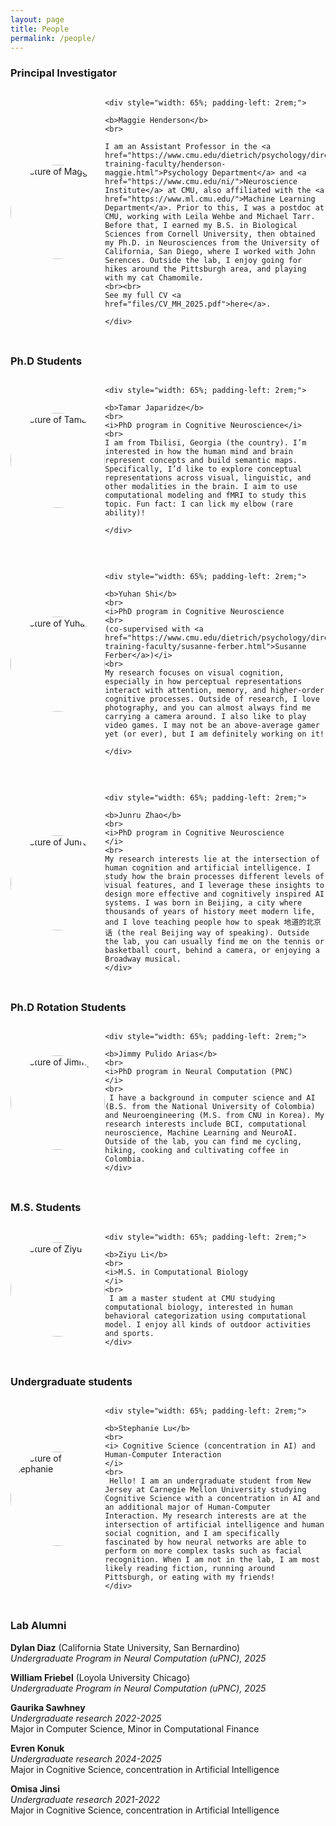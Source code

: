 ```yaml
---
layout: page
title: People
permalink: /people/
---
```


### Principal Investigator


<div style="width: 100%; display: flex; align-items: center; justify-content: space-between; margin-bottom: 2rem;">
	<div style="width: 30%; flex-shrink: 0; aspect-ratio: 1;">
		<img src="images/maggie_henderson.jpeg" alt="Picture of Maggie" style="width: 100%; height: 100%; border-radius: 50%; object-fit: cover; object-position: center;">
	</div>
	
	
	<div style="width: 65%; padding-left: 2rem;">

	<b>Maggie Henderson</b>		
	<br>
		
	I am an Assistant Professor in the <a href="https://www.cmu.edu/dietrich/psychology/directory/core-training-faculty/henderson-maggie.html">Psychology Department</a> and <a href="https://www.cmu.edu/ni/">Neuroscience Institute</a> at CMU, also affiliated with the <a href="https://www.ml.cmu.edu/">Machine Learning Department</a>. Prior to this, I was a postdoc at CMU, working with Leila Wehbe and Michael Tarr. Before that, I earned my B.S. in Biological Sciences from Cornell University, then obtained my Ph.D. in Neurosciences from the University of California, San Diego, where I worked with John Serences. Outside the lab, I enjoy going for hikes around the Pittsburgh area, and playing with my cat Chamomile.
	<br><br>
	See my full CV <a href="files/CV_MH_2025.pdf">here</a>.

	</div>
	
</div>


### Ph.D Students

<div style="width: 100%; display: flex; align-items: center; justify-content: space-between; margin-bottom: 2rem;">
	<div style="width: 30%; flex-shrink: 0; aspect-ratio: 1;">
		<img src="images/tamar.jpg" alt="Picture of Tamar" style="width: 100%; height: 100%; border-radius: 50%; object-fit: cover; object-position: center;">
	</div>
	
	<div style="width: 65%; padding-left: 2rem;">

	<b>Tamar Japaridze</b>
	<br>
	<i>PhD program in Cognitive Neuroscience</i>
	<br>
	I am from Tbilisi, Georgia (the country). I’m interested in how the human mind and brain represent concepts and build semantic maps. Specifically, I’d like to explore conceptual representations across visual, linguistic, and other modalities in the brain. I aim to use computational modeling and fMRI to study this topic. Fun fact: I can lick my elbow (rare ability)!

	</div>
	
</div>


<div style="width: 100%; display: flex; align-items: center; justify-content: space-between; margin-bottom: 2rem;">
	<div style="width: 30%; flex-shrink: 0; aspect-ratio: 1;">
		<img src="images/yuhan.jpg" alt="Picture of Yuhan" style="width: 100%; height: 100%; border-radius: 50%; object-fit: cover; object-position: center;">
	</div>
	
	<div style="width: 65%; padding-left: 2rem;">

	<b>Yuhan Shi</b>
	<br>
	<i>PhD program in Cognitive Neuroscience 
	<br>
	(co-supervised with <a href="https://www.cmu.edu/dietrich/psychology/directory/core-training-faculty/susanne-ferber.html">Susanne Ferber</a>)</i>
	<br>
	My research focuses on visual cognition, especially in how perceptual representations interact with attention, memory, and higher-order cognitive processes. Outside of research, I love photography, and you can almost always find me carrying a camera around. I also like to play video games. I may not be an above-average gamer yet (or ever), but I am definitely working on it!

	</div>
	
</div>


<div style="width: 100%; display: flex; align-items: center; justify-content: space-between; margin-bottom: 2rem;">
	<div style="width: 30%; flex-shrink: 0; aspect-ratio: 1;">
		<img src="images/junru.jpg" alt="Picture of Junru" style="width: 100%; height: 100%; border-radius: 50%; object-fit: cover; object-position: center;">
	</div>
	
	<div style="width: 65%; padding-left: 2rem;">

	<b>Junru Zhao</b>
	<br>
	<i>PhD program in Cognitive Neuroscience 
	</i>
	<br>
	My research interests lie at the intersection of human cognition and artificial intelligence. I study how the brain processes different levels of visual features, and I leverage these insights to design more effective and cognitively inspired AI systems. I was born in Beijing, a city where thousands of years of history meet modern life, and I love teaching people how to speak 地道的北京话 (the real Beijing way of speaking). Outside the lab, you can usually find me on the tennis or basketball court, behind a camera, or enjoying a Broadway musical.
	</div>
	
</div>


### Ph.D Rotation Students

<div style="width: 100%; display: flex; align-items: center; justify-content: space-between; margin-bottom: 2rem;">
	<div style="width: 30%; flex-shrink: 0; aspect-ratio: 1;">
		<img src="images/jimmy.jpg" alt="Picture of Jimmy" style="width: 100%; height: 100%; border-radius: 50%; object-fit: cover; object-position: center;">
	</div>
	
	<div style="width: 65%; padding-left: 2rem;">

	<b>Jimmy Pulido Arias</b>
	<br>
	<i>PhD program in Neural Computation (PNC)
	</i>
	<br>
	 I have a background in computer science and AI (B.S. from the National University of Colombia) and Neuroengineering (M.S. from CNU in Korea). My research interests include BCI, computational neuroscience, Machine Learning and NeuroAI. Outside of the lab, you can find me cycling, hiking, cooking and cultivating coffee in Colombia.
	</div>
	
</div>



### M.S. Students 

<div style="width: 100%; display: flex; align-items: center; justify-content: space-between; margin-bottom: 2rem;">
	<div style="width: 30%; flex-shrink: 0; aspect-ratio: 1;">
		<img src="images/ziyu.JPG" alt="Picture of Ziyu" style="width: 100%; height: 100%; border-radius: 50%; object-fit: cover; object-position: center;">
	</div>
	
	<div style="width: 65%; padding-left: 2rem;">

	<b>Ziyu Li</b>
	<br>
	<i>M.S. in Computational Biology
	</i>
	<br>
	 I am a master student at CMU studying computational biology, interested in human behavioral categorization using computational model. I enjoy all kinds of outdoor activities and sports.
	</div>
	
</div>

### Undergraduate students


<div style="width: 100%; display: flex; align-items: center; justify-content: space-between; margin-bottom: 2rem;">
	<div style="width: 30%; flex-shrink: 0; aspect-ratio: 1;">
		<img src="images/stephanie.jpg" alt="Picture of Stephanie" style="width: 100%; height: 100%; border-radius: 50%; object-fit: cover; object-position: center;">
	</div>
	
	<div style="width: 65%; padding-left: 2rem;">

	<b>Stephanie Lu</b>
	<br>
	<i> Cognitive Science (concentration in AI) and Human-Computer Interaction
	</i>
	<br>
	 Hello! I am an undergraduate student from New Jersey at Carnegie Mellon University studying Cognitive Science with a concentration in AI and an additional major of Human-Computer Interaction. My research interests are at the intersection of artificial intelligence and human social cognition, and I am specifically fascinated by how neural networks are able to perform on more complex tasks such as facial recognition. When I am not in the lab, I am most likely reading fiction, running around Pittsburgh, or eating with my friends!
	</div>
	
</div>


### Lab Alumni


**Dylan Diaz** (California State University, San Bernardino)
<br>
<i>Undergraduate Program in Neural Computation (uPNC), 2025</i>
<br>

**William Friebel** (Loyola University Chicago)
<br>
<i>Undergraduate Program in Neural Computation (uPNC), 2025</i>
<br>

**Gaurika Sawhney**
<br>
<i>Undergraduate research 2022-2025</i>
<br>
Major in Computer Science, Minor in Computational Finance

**Evren Konuk**
<br>
<i>Undergraduate research 2024-2025</i>
<br>
Major in Cognitive Science, concentration in ArtificialIntelligence

**Omisa Jinsi**
<br>
<i>Undergraduate research 2021-2022</i>
<br>
Major in Cognitive Science, concentration in ArtificialIntelligence

